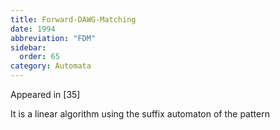 ```yaml
---
title: Forward-DAWG-Matching
date: 1994
abbreviation: "FDM"
sidebar:
  order: 65
category: Automata
---
```


Appeared in [35]

It is a linear algorithm using the suffix automaton of the pattern
